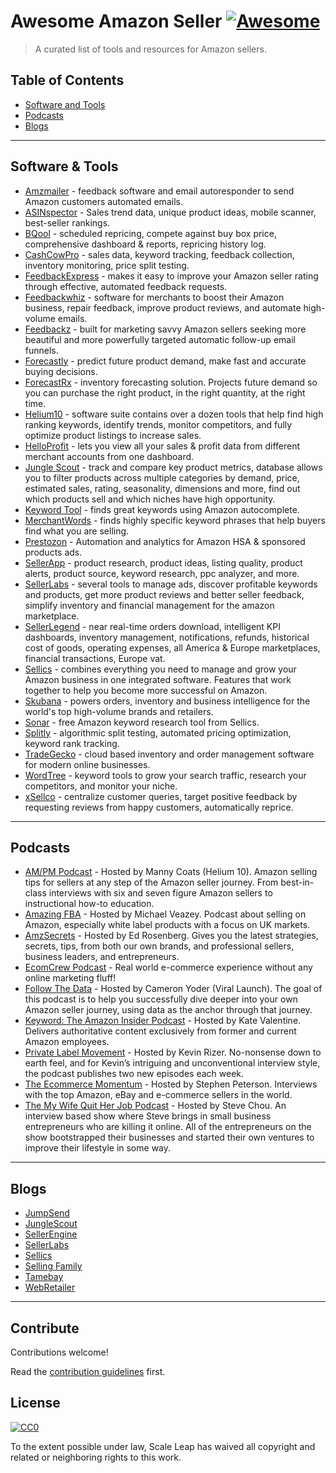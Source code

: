 # Awesome Amazon Seller [![Awesome](https://awesome.re/badge.svg)](https://awesome.re)

> A curated list of tools and resources for Amazon sellers.

## Table of Contents

- [Software and Tools](#software-and-tools)
- [Podcasts](#podcasts)
- [Blogs](#blogs)

---

## Software & Tools

- [Amzmailer](https://amzmailer.com/) - feedback software and email autoresponder to send Amazon customers automated emails.
- [ASINspector](asinspector.com/) - Sales trend data, unique product ideas, mobile scanner, best-seller rankings.
- [BQool](https://www.bqool.com/) - scheduled repricing, compete against buy box price, comprehensive dashboard & reports, repricing history log.
- [CashCowPro](https://www.cashcowpro.com/) - sales data, keyword tracking, feedback collection, inventory monitoring, price split testing.
- [FeedbackExpress](https://www.feedbackexpress.com/) - makes it easy to improve your Amazon seller rating through effective, automated feedback requests.
- [Feedbackwhiz](https://www.feedbackwhiz.com/) - software for merchants to boost their Amazon business, repair feedback, improve product reviews, and automate high-volume emails.
- [Feedbackz](https://www.feedbackz.com/) - built for marketing savvy Amazon sellers seeking more beautiful and more powerfully targeted automatic follow-up email funnels.
- [Forecastly](https://www.forecast.ly/) - predict future product demand, make fast and accurate buying decisions.
- [ForecastRx](https://www.forecastrx.com/) - inventory forecasting solution. Projects future demand so you can purchase the right product, in the right quantity, at the right time.
- [Helium10](https://www.helium10.com/) - software suite contains over a dozen tools that help find high ranking keywords, identify trends, monitor competitors, and fully optimize product listings to increase sales.
- [HelloProfit](https://helloprofit.com/) - lets you view all your sales & profit data from different merchant accounts from one dashboard.
- [Jungle Scout](https://www.junglescout.com/) - track and compare key product metrics, database allows you to filter products across multiple categories by demand, price, estimated sales, rating, seasonality, dimensions and more, find out which products sell and which niches have high opportunity.
- [Keyword Tool](https://keywordtool.io/amazon) - finds great keywords using Amazon autocomplete.
- [MerchantWords](https://www.merchantwords.com/) - finds highly specific keyword phrases that help buyers find what you are selling.
- [Prestozon](https://prestozon.com/) - Automation and analytics for Amazon HSA & sponsored products ads.
- [SellerApp](https://www.sellerapp.com/) - product research, product ideas, listing quality, product alerts, product source, keyword research, ppc analyzer, and more.
- [SellerLabs](https://www.sellerlabs.com/tools/) - several tools to manage ads, discover profitable keywords and products, get more product reviews and better seller feedback, simplify inventory and financial management for the amazon marketplace.
- [SellerLegend](https://sellerlegend.com/) - near real-time orders download, intelligent KPI dashboards, inventory management, notifications, refunds, historical cost of goods, operating expenses, all America & Europe marketplaces, financial transactions, Europe vat.
- [Sellics](https://sellics.com) - combines everything you need to manage and grow your Amazon business in one integrated software. Features that work together to help you become more successful on Amazon.
- [Skubana](https://www.skubana.com/) - powers orders, inventory and business intelligence for the world's top high-volume brands and retailers.
- [Sonar](http://sonar-tool.com/) - free Amazon keyword research tool from Sellics.
- [Splitly](https://splitly.com/) - algorithmic split testing, automated pricing optimization, keyword rank tracking.
- [TradeGecko](https://www.tradegecko.com/) - cloud based inventory and order management software for modern online businesses.
- [WordTree](https://www.wordtree.io/) - keyword tools to grow your search traffic, research your competitors, and monitor your niche.
- [xSellco](https://www.xsellco.com/) - centralize customer queries, target positive feedback by requesting reviews from happy customers, automatically reprice.

---

## Podcasts

- [AM/PM Podcast](https://www.ampmpodcast.com/) - Hosted by Manny Coats (Helium 10). Amazon selling tips for sellers at any step of the Amazon seller journey. From best-in-class interviews with six and seven figure Amazon sellers to instructional how-to education.
- [Amazing FBA](https://amazingfba.com/blog-podcast/) - Hosted by Michael Veazey. Podcast about selling on Amazon, especially white label products with a focus on UK markets.
- [AmzSecrets](https://amzsecrets.com/amazon-private-label-podcast/) - Hosted by Ed Rosenberg. Gives you the latest strategies, secrets, tips, from both our own brands, and professional sellers, business leaders, and entrepreneurs.
- [EcomCrew Podcast](https://www.ecomcrew.com/ecomcrew-podcast/) - Real world e-commerce experience without any online marketing fluff!
- [Follow The Data](https://viral-launch.com/follow-the-data-amazon-fba-seller-podcast.html) - Hosted by Cameron Yoder (Viral Launch). The goal of this podcast is to help you successfully dive deeper into your own Amazon seller journey, using data as the anchor through that journey.
- [Keyword: The Amazon Insider Podcast](http://keywordpodcast.com/) - Hosted by Kate Valentine. Delivers authoritative content exclusively from former and current Amazon employees.
- [Private Label Movement](https://privatelabelmovement.com/) - Hosted by Kevin Rizer. No-nonsense down to earth feel, and for Kevin’s intriguing and unconventional interview style, the podcast publishes two new episodes each week.
- [The Ecommerce Momentum](https://ecommercemomentum.com/) - Hosted by Stephen Peterson. Interviews with the top Amazon, eBay and e-commerce sellers in the world.
- [The My Wife Quit Her Job Podcast](https://mywifequitherjob.com/category/podcast/) - Hosted by Steve Chou. An interview based show where Steve brings in small business entrepreneurs who are killing it online. All of the entrepreneurs on the show bootstrapped their businesses and started their own ventures to improve their lifestyle in some way.

---

## Blogs

- [JumpSend](https://www.jumpsend.com/blog/)
- [JungleScout](https://www.junglescout.com/blog/)
- [SellerEngine](https://sellerengine.com/blog/)
- [SellerLabs](https://www.sellerlabs.com/blog/)
- [Sellics](https://sellics.com/blog)
- [Selling Family](https://thesellingfamily.com/blog/)
- [Tamebay](https://tamebay.com/)
- [WebRetailer](https://www.webretailer.com/)

---

## Contribute

Contributions welcome!

Read the [contribution guidelines](contributing.md) first.

## License

[![CC0](https://mirrors.creativecommons.org/presskit/buttons/88x31/svg/cc-zero.svg)](http://creativecommons.org/publicdomain/zero/1.0)

To the extent possible under law, Scale Leap has waived all copyright and related or neighboring rights to this work.